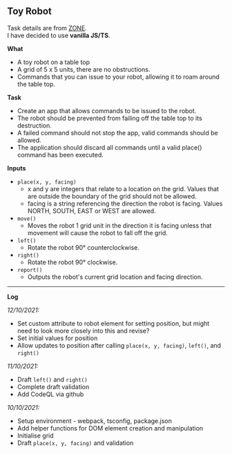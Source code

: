 ## Toy Robot
Task details are from [ZONE](https://zone.github.io/frontend/toy-robot).\
I have decided to use **vanilla JS/TS**.

**What**
* A toy robot on a table top
* A grid of 5 x 5 units, there are no obstructions.
* Commands that you can issue to your robot, allowing it to roam around the table top.

**Task**
* Create an app that allows commands to be issued to the robot.
* The robot should be prevented from failing off the table top to its destruction.
* A failed command should not stop the app, valid commands should be allowed.
* The application should discard all commands until a valid place() command has been executed.

**Inputs**
* `place(x, y, facing)`
    * x and y are integers that relate to a location on the grid. Values that are outside the boundary of the grid should not be allowed.
    * facing is a string referencing the direction the robot is facing. Values NORTH, SOUTH, EAST or WEST are allowed.
* `move()`
    * Moves the robot 1 grid unit in the direction it is facing unless that movement will cause the robot to fall off the grid.
* `left()`
    * Rotate the robot 90° counterclockwise.
* `right()`
    * Rotate the robot 90° clockwise.
* `report()`
    * Outputs the robot's current grid location and facing direction.

---
**Log**

*12/10/2021:*
* Set custom attribute to robot element for setting position, but might need to look more closely into this and revise?
* Set initial values for position
* Allow updates to position after calling `place(x, y, facing)`, `left()`, and `right()`

*11/10/2021:*
* Draft `left()` and `right()`
* Complete draft validation
* Add CodeQL via github

*10/10/2021:*
* Setup environment - webpack, tsconfig, package.json
* Add helper functions for DOM element creation and manipulation
* Initialise grid
* Draft `place(x, y, facing)` and validation
